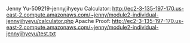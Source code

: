 Jenny Yu-509219-jennyjihyeyu Calculator: http://ec2-3-135-197-170.us-east-2.compute.amazonaws.com/~jenny/module2-individual-jennyjihyeyu/calculator.php Apache Proof: http://ec2-3-135-197-170.us-east-2.compute.amazonaws.com/~jenny/module2-individual-jennyjihyeyu/test.txt

